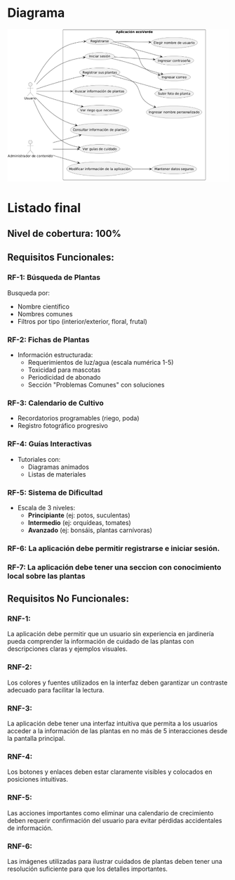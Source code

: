 # Diagrama
![alt text](image.png)

# Listado final
## Nivel de cobertura: 100%
## Requisitos Funcionales:

### RF-1: Búsqueda de Plantas
Busqueda por:
  - Nombre científico
  - Nombres comunes
  - Filtros por tipo (interior/exterior, floral, frutal)

### RF-2: Fichas de Plantas
- Información estructurada:
  - Requerimientos de luz/agua (escala numérica 1-5)
  - Toxicidad para mascotas
  - Periodicidad de abonado
  - Sección "Problemas Comunes" con soluciones

### RF-3: Calendario de Cultivo
- Recordatorios programables (riego, poda)
- Registro fotográfico progresivo


### RF-4: Guías Interactivas
- Tutoriales con:
  - Diagramas animados
  - Listas de materiales


### RF-5: Sistema de Dificultad
- Escala de 3 niveles:
  - **Principiante** (ej: potos, suculentas)
  - **Intermedio** (ej: orquídeas, tomates)
  - **Avanzado** (ej: bonsáis, plantas carnívoras)


### RF-6: La aplicación debe permitir registrarse e iniciar sesión.

### RF-7: La aplicación debe tener una seccion con conocimiento local sobre las plantas

## Requisitos No Funcionales:
### RNF-1:
 La aplicación debe permitir que un usuario sin experiencia en jardinería pueda comprender la información de cuidado de las plantas con descripciones claras y ejemplos visuales.

### RNF-2:
 Los colores y fuentes utilizados en la interfaz deben garantizar un contraste adecuado para facilitar la lectura.

### RNF-3:
 La aplicación debe tener una interfaz intuitiva que permita a los usuarios acceder a la información de las plantas en no más de 5 interacciones desde la pantalla principal.

### RNF-4:
 Los botones y enlaces deben estar claramente visibles y colocados en posiciones intuitivas.

### RNF-5:
 Las acciones importantes como eliminar una calendario de crecimiento deben requerir confirmación del usuario para evitar pérdidas accidentales de información.

### RNF-6:
 Las imágenes utilizadas para ilustrar cuidados de plantas deben tener una resolución suficiente para que los detalles importantes.